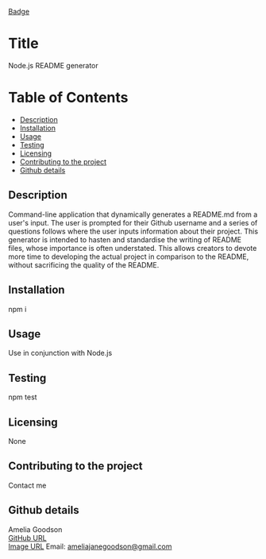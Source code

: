 
[Badge](https://img.shields.io/badge/Test%20project-Test-blue)

# Title 
Node.js README generator

# Table of Contents 
* [Description](##Description)
* [Installation](##Installation) 
* [Usage](##Usage)
* [Testing](##Testing)
* [Licensing](##Licensing)
* [Contributing to the project](##Contributing-to-the-project)
* [Github details](##Github-details)

## Description
Command-line application that dynamically generates a README.md from a user's input. The user is prompted for their Github username and a series of questions follows where the user inputs information about their project. This generator is intended to hasten and standardise the writing of README files, whose importance is often understated. This allows creators to devote more time to developing the actual project in comparison to the README, without sacrificing the quality of the README. 

## Installation
npm i

## Usage
Use in conjunction with Node.js

## Testing
npm test

## Licensing
None

## Contributing to the project
Contact me

## Github details
Amelia Goodson <br>
[GitHub URL](https://github.com/ameliagoodson) <br>
[Image URL](https://avatars0.githubusercontent.com/u/60428536?v=4)
Email: ameliajanegoodson@gmail.com <br>

